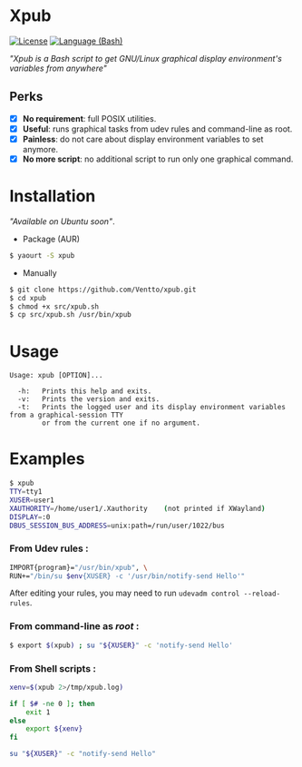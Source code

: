 
Xpub
===================
[![License](https://img.shields.io/badge/license-MIT-blue.svg?style=flat)](https://github.com/Ventto/xpub/blob/master/LICENSE)
[![Language (Bash)](https://img.shields.io/badge/powered_by-Bash-brightgreen.svg)](https://www.gnu.org/software/bash)

*"Xpub is a Bash script to get GNU/Linux graphical display environment's variables from anywhere"*

## Perks

* [x] **No requirement**: full POSIX utilities.
* [x] **Useful**: runs graphical tasks from udev rules and command-line as root.
* [x] **Painless**: do not care about display environment variables to set anymore.
* [x] **No more script**:  no additional script to run only one graphical command.

# Installation

*"Available on Ubuntu soon"*.

* Package (AUR)

```bash
$ yaourt -S xpub
```

* Manually

```bash
$ git clone https://github.com/Ventto/xpub.git
$ cd xpub
$ chmod +x src/xpub.sh
$ cp src/xpub.sh /usr/bin/xpub
```

# Usage

```
Usage: xpub [OPTION]...

  -h:   Prints this help and exits.
  -v:   Prints the version and exits.
  -t:   Prints the logged user and its display environment variables from a graphical-session TTY
        or from the current one if no argument.
```

# Examples

```bash
$ xpub
TTY=tty1
XUSER=user1
XAUTHORITY=/home/user1/.Xauthority    (not printed if XWayland)
DISPLAY=:0
DBUS_SESSION_BUS_ADDRESS=unix:path=/run/user/1022/bus
```

### From Udev rules :

```bash
IMPORT{program}="/usr/bin/xpub", \
RUN+="/bin/su $env{XUSER} -c '/usr/bin/notify-send Hello'"
```

After editing your rules, you may need to run `udevadm control --reload-rules`.

### From command-line as *root* :

```bash
$ export $(xpub) ; su "${XUSER}" -c 'notify-send Hello'
```

### From Shell scripts :

```bash
xenv=$(xpub 2>/tmp/xpub.log)

if [ $# -ne 0 ]; then
    exit 1
else
    export ${xenv}
fi

su "${XUSER}" -c "notify-send Hello"
```
